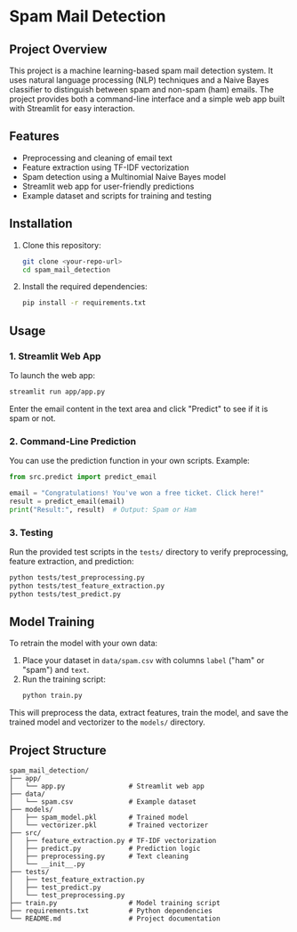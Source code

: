 # Spam Mail Detection

## Project Overview
This project is a machine learning-based spam mail detection system. It uses natural language processing (NLP) techniques and a Naive Bayes classifier to distinguish between spam and non-spam (ham) emails. The project provides both a command-line interface and a simple web app built with Streamlit for easy interaction.

## Features
- Preprocessing and cleaning of email text
- Feature extraction using TF-IDF vectorization
- Spam detection using a Multinomial Naive Bayes model
- Streamlit web app for user-friendly predictions
- Example dataset and scripts for training and testing

## Installation
1. Clone this repository:
   ```bash
   git clone <your-repo-url>
   cd spam_mail_detection
   ```
2. Install the required dependencies:
   ```bash
   pip install -r requirements.txt
   ```

## Usage
### 1. Streamlit Web App
To launch the web app:
```bash
streamlit run app/app.py
```
Enter the email content in the text area and click "Predict" to see if it is spam or not.

### 2. Command-Line Prediction
You can use the prediction function in your own scripts. Example:
```python
from src.predict import predict_email

email = "Congratulations! You've won a free ticket. Click here!"
result = predict_email(email)
print("Result:", result)  # Output: Spam or Ham
```

### 3. Testing
Run the provided test scripts in the `tests/` directory to verify preprocessing, feature extraction, and prediction:
```bash
python tests/test_preprocessing.py
python tests/test_feature_extraction.py
python tests/test_predict.py
```

## Model Training
To retrain the model with your own data:
1. Place your dataset in `data/spam.csv` with columns `label` ("ham" or "spam") and `text`.
2. Run the training script:
   ```bash
   python train.py
   ```
This will preprocess the data, extract features, train the model, and save the trained model and vectorizer to the `models/` directory.

## Project Structure
```
spam_mail_detection/
├── app/
│   └── app.py                # Streamlit web app
├── data/
│   └── spam.csv              # Example dataset
├── models/
│   ├── spam_model.pkl        # Trained model
│   └── vectorizer.pkl        # Trained vectorizer
├── src/
│   ├── feature_extraction.py # TF-IDF vectorization
│   ├── predict.py            # Prediction logic
│   ├── preprocessing.py      # Text cleaning
│   └── __init__.py
├── tests/
│   ├── test_feature_extraction.py
│   ├── test_predict.py
│   └── test_preprocessing.py
├── train.py                  # Model training script
├── requirements.txt          # Python dependencies
└── README.md                 # Project documentation
```

